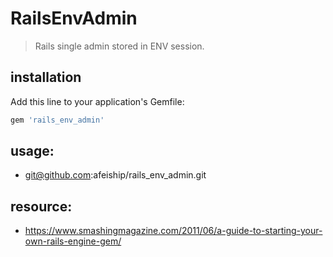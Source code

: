 # RailsEnvAdmin
> Rails single admin stored in ENV session.

## installation

Add this line to your application's Gemfile:

```ruby
gem 'rails_env_admin'
```

## usage:
+ git@github.com:afeiship/rails_env_admin.git

## resource:
+ https://www.smashingmagazine.com/2011/06/a-guide-to-starting-your-own-rails-engine-gem/